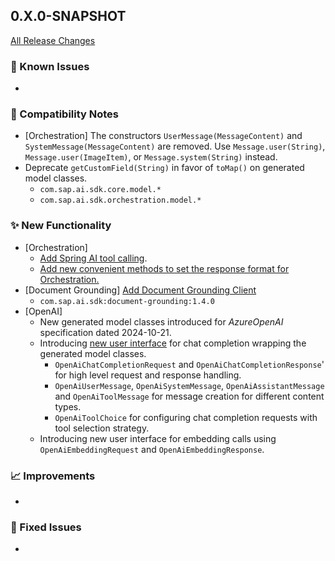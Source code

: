 ## 0.X.0-SNAPSHOT

[All Release Changes](https://github.com/SAP/ai-sdk-java/releases/)

### 🚧 Known Issues

-

### 🔧 Compatibility Notes

- [Orchestration] The constructors `UserMessage(MessageContent)` and `SystemMessage(MessageContent)` are removed. Use `Message.user(String)`, `Message.user(ImageItem)`, or `Message.system(String)` instead.
- Deprecate `getCustomField(String)` in favor of `toMap()` on generated model classes.
    - `com.sap.ai.sdk.core.model.*`
    - `com.sap.ai.sdk.orchestration.model.*`

### ✨ New Functionality

- [Orchestration] 
    - [Add Spring AI tool calling](../guides/SPRING_AI_INTEGRATION.md#tool-calling).
    - [Add new convenient methods to set the response format for Orchestration.](https://github.com/SAP/ai-sdk-java/tree/main/docs/guides/ORCHESTRATION_CHAT_COMPLETION.md#set-a-response-format)
- [Document Grounding] [Add Document Grounding Client](https://github.com/SAP/ai-sdk-java/tree/main/docs/guides/GROUNDING.md)
    - `com.sap.ai.sdk:document-grounding:1.4.0`
- [OpenAI]
    - New generated model classes introduced for _AzureOpenAI_ specification dated 2024-10-21.
    - Introducing [new user interface](../guides/OPENAI_CHAT_COMPLETION.md/#new-user-interface-v140) for chat completion wrapping the generated model classes.
        - `OpenAiChatCompletionRequest` and `OpenAiChatCompletionResponse`' for high level request and response handling.
        - `OpenAiUserMessage`, `OpenAiSystemMessage`, `OpenAiAssistantMessage` and `OpenAiToolMessage` for message creation for different content types.
        - `OpenAiToolChoice` for configuring chat completion requests with tool selection strategy.
    - Introducing new user interface for embedding calls using `OpenAiEmbeddingRequest` and `OpenAiEmbeddingResponse`.

### 📈 Improvements

-

### 🐛 Fixed Issues

- 
